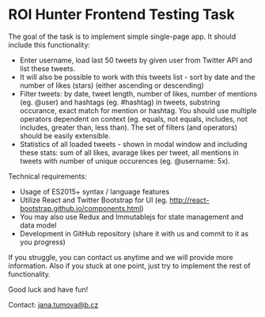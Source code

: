# ROI Hunter Frontend Testing Task

The goal of the task is to implement simple single-page app. It should include this functionality:
- Enter username, load last 50 tweets by given user from Twitter API and list these tweets.
- It will also be possible to work with this tweets list - sort by date and the number of likes (stars) (either ascending or descending)
- Filter tweets: by date, tweet length, number of likes, number of mentions (eg. @user) and hashtags (eg. #hashtag) in tweets, substring occurance, exact match for mention or hashtag. You should use multiple operators dependent on context (eg. equals, not equals, includes, not includes, greater than, less than). The set of filters (and operators) should be easily extensible.
- Statistics of all loaded tweets - shown in modal window and including these stats: sum of all likes, avarage likes per tweet, all mentions in tweets with number of unique occurences (eg. @username: 5x).

Technical requirements:
- Usage of ES2015+ syntax / language features
- Utilize React and Twitter Bootstrap for UI (eg. http://react-bootstrap.github.io/components.html)
- You may also use Redux and Immutablejs for state management and data model
- Development in GitHub repository (share it with us and commit to it as you progress)

If you struggle, you can contact us anytime and we will provide more information. Also if you stuck at one point, just try to implement the rest of functionality.

Good luck and have fun!


Contact: jana.tumova@b.cz